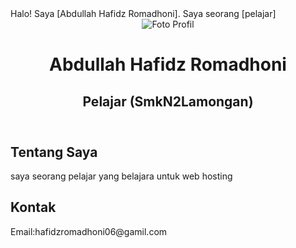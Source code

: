 <!DOCTYPE html>
<html lang="en">
<head>
    
</head> Halo! Saya [Abdullah Hafidz Romadhoni]. Saya seorang [pelajar]
    <meta charset="UTF-8">
    <meta name="viewport" content="width=device-width, initial-scale=1.0">
       
</head>
<body>
    <header>
        <img src="link_https://images.app.goo.gl/5yYwXvLYzHbG9dDE7" alt="Foto Profil">
        <h1>Abdullah Hafidz Romadhoni</h1>
        <h2>Pelajar (SmkN2Lamongan)</h2>
    </header>
    <section>
        <h2>Tentang Saya</h2>
        <p> saya seorang pelajar yang belajara untuk web hosting
        </p>
    </section>
    <section>
        <h2>Kontak</h2>
        <p>Email:hafidzromadhoni06@gamil.com</p>
        <p></p>
    </section>
</body>
</html>
